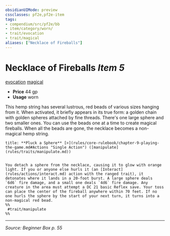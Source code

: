 ```yaml
---
obsidianUIMode: preview
cssclasses: pf2e,pf2e-item
tags:
- compendium/src/pf2e/bb
- item/category/worn/
- trait/evocation
- trait/magical
aliases: ["Necklace of Fireballs"]
---
```

# Necklace of Fireballs *Item 5*  
[evocation](rules/traits/evocation.md "Evocation School Trait")  [magical](rules/traits/magical.md "Magical Item Trait")  

- **Price** 44 gp
- **Usage** worn

This hemp string has several lustrous, red beads of various sizes hanging from it. When activated, it briefly appears in its true form: a golden chain with golden spheres attached by fine threads. There's one large sphere and two smaller ones. You can use the beads one at a time to create magical fireballs. When all the beads are gone, the necklace becomes a non-magical hemp string.

```ad-embed-ability
title: **Pluck a Sphere** [>](rules/core-rulebook/chapter-9-playing-the-game.md#Actions "Single Action") ([manipulate](rules/traits/manipulate.md))


You detach a sphere from the necklace, causing it to glow with orange light. If you or anyone else hurls it (an [Interact](rules/actions/interact.md) action with the ranged trait), it detonates where it lands in a 20-foot burst. A large sphere deals `6d6` fire damage, and a small one deals `4d6` fire damage. Any creature in the area must attempt a DC 21 basic Reflex save. Your toss can place the center of the fireball anywhere within 70 feet. If no one hurls the sphere by the start of your next turn, it turns into a non-magical red bead.  
%%
 #trait/manipulate 
%%
```


---
*Source: Beginner Box p. 55*